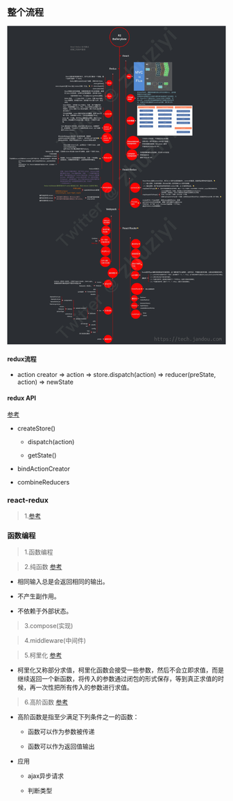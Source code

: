 ## 整个流程 ##

![图侵，删](https://github.com/qingzhu1224/learn-redux/blob/master/react.jpg)

#### redux流程 ####

- action creator => action => store.dispatch(action) => reducer(preState, action) => newState


#### redux API #### 
[参考](https://github.com/kenberkeley/redux-simple-tutorial/blob/master/redux-advanced-tutorial.md)

- createStore()

    - dispatch(action)

    - getState()


- bindActionCreator

- combineReducers


### react-redux ###

>1.[参考](https://juejin.im/post/59cb5eba5188257e84671aca)



### 函数编程  ###

>1.函数编程

>2.纯函数 [参考](https://zcfy.cc/article/master-the-javascript-interview-what-is-a-pure-function-2186.html)

- 相同输入总是会返回相同的输出。

- 不产生副作用。

- 不依赖于外部状态。

>3.compose(实现)

>4.middleware(中间件)

>5.柯里化 [参考](https://segmentfault.com/a/1190000008193605)

- 柯里化又称部分求值，柯里化函数会接受一些参数，然后不会立即求值，而是继续返回一个新函数，将传入的参数通过闭包的形式保存，等到真正求值的时候，再一次性把所有传入的参数进行求值。

>6.高阶函数 [参考](https://juejin.im/post/5ad6b34a6fb9a028cc61bfb3)

- 高阶函数是指至少满足下列条件之一的函数：

  - 函数可以作为参数被传递

  - 函数可以作为返回值输出

- 应用

  - ajax异步请求

  - 判断类型

